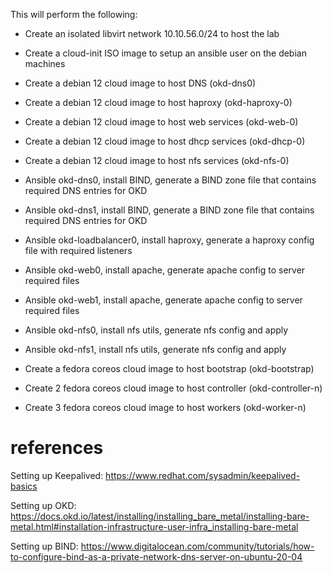 This will perform the following:

- Create an isolated libvirt network 10.10.56.0/24 to host the lab
- Create a cloud-init ISO image to setup an ansible user on the debian machines
- Create a debian 12 cloud image to host DNS  (okd-dns0)
- Create a debian 12 cloud image to host haproxy (okd-haproxy-0)
- Create a debian 12 cloud image to host web services (okd-web-0)
- Create a debian 12 cloud image to host dhcp services (okd-dhcp-0)
- Create a debian 12 cloud image to host nfs services (okd-nfs-0)

- Ansible okd-dns0, install BIND, generate a BIND zone file that contains required DNS entries for OKD
- Ansible okd-dns1, install BIND, generate a BIND zone file that contains required DNS entries for OKD
- Ansible okd-loadbalancer0, install haproxy, generate a haproxy config file with required listeners
- Ansible okd-web0, install apache, generate apache config to server required files
- Ansible okd-web1, install apache, generate apache config to server required files
- Ansible okd-nfs0, install nfs utils, generate nfs config and apply
- Ansible okd-nfs1, install nfs utils, generate nfs config and apply






- Create a fedora coreos cloud image to host bootstrap (okd-bootstrap)
- Create 2 fedora coreos cloud image to host controller (okd-controller-n)
- Create 3 fedora coreos cloud image to host workers (okd-worker-n)

# references

Setting up Keepalived: https://www.redhat.com/sysadmin/keepalived-basics

Setting up OKD: https://docs.okd.io/latest/installing/installing_bare_metal/installing-bare-metal.html#installation-infrastructure-user-infra_installing-bare-metal

Setting up BIND: https://www.digitalocean.com/community/tutorials/how-to-configure-bind-as-a-private-network-dns-server-on-ubuntu-20-04